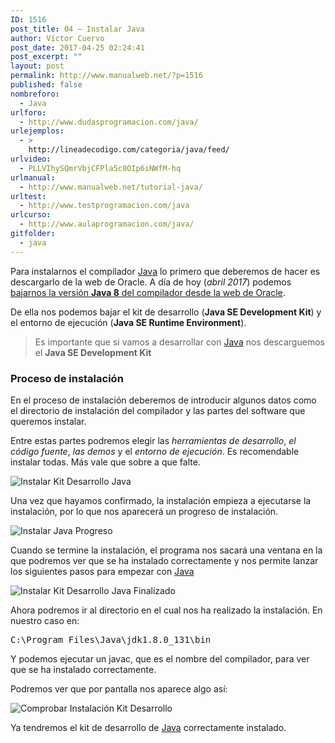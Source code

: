 ```yaml
---
ID: 1516
post_title: 04 – Instalar Java
author: Víctor Cuervo
post_date: 2017-04-25 02:24:41
post_excerpt: ""
layout: post
permalink: http://www.manualweb.net/?p=1516
published: false
nombreforo:
  - Java
urlforo:
  - http://www.dudasprogramacion.com/java/
urlejemplos:
  - >
    http://lineadecodigo.com/categoria/java/feed/
urlvideo:
  - PLLVIhySQmrVbjCFPla5c0OIp6iNWfM-hq
urlmanual:
  - http://www.manualweb.net/tutorial-java/
urltest:
  - http://www.testprogramacion.com/java
urlcurso:
  - http://www.aulaprogramacion.com/java/
gitfolder:
  - java
---
```

Para instalarnos el compilador [Java][1] lo primero que deberemos de hacer es descargarlo de la web de Oracle. A día de hoy (*abril 2017*) podemos [bajarnos la versión **Java 8** del compilador desde la web de Oracle][2].

De ella nos podemos bajar el kit de desarrollo (**Java SE Development Kit**) y el entorno de ejecución (**Java SE Runtime Environment**).

> Es importante que si vamos a desarrollar con [Java][1] nos descarguemos el **Java SE Development Kit**

### Proceso de instalación

En el proceso de instalación deberemos de introducir algunos datos como el directorio de instalación del compilador y las partes del software que queremos instalar.

Entre estas partes podremos elegir las *herramientas de desarrollo*, *el código fuente*, *las demos* y el *entorno de ejecución*. Es recomendable instalar todas. Más vale que sobre a que falte.

![Instalar Kit Desarrollo Java][3]

Una vez que hayamos confirmado, la instalación empieza a ejecutarse la instalación, por lo que nos aparecerá un progreso de instalación.

![Instalar Java Progreso][4]

Cuando se termine la instalación, el programa nos sacará una ventana en la que podremos ver que se ha instalado correctamente y nos permite lanzar los siguientes pasos para empezar con [Java][1]

![Instalar Kit Desarrollo Java Finalizado][5]

Ahora podremos ir al directorio en el cual nos ha realizado la instalación. En nuestro caso en:

<samp>C:\Program Files\Java\jdk1.8.0_131\bin</samp>

Y podemos ejecutar un javac, que es el nombre del compilador, para ver que se ha instalado correctamente.

Podremos ver que por pantalla nos aparece algo así:

![Comprobar Instalación Kit Desarrollo][6]

Ya tendremos el kit de desarrollo de [Java][1] correctamente instalado.

 [1]: http://www.manualweb.net/tutorial-java/
 [2]: https://java.com/en/download/ "Descargar Compilador Java"
 [3]: https://github.com/manualweb/manualweb/raw/dev/java/images/java-install.png
 [4]: https://github.com/manualweb/manualweb/raw/dev/java/images/java-install-progress.png
 [5]: https://github.com/manualweb/manualweb/raw/dev/java/images/java-install-finish.png
 [6]: https://github.com/manualweb/manualweb/raw/dev/java/images/java-install-check.png